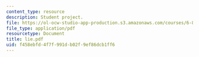 ```yaml
---
content_type: resource
description: Student project.
file: https://ol-ocw-studio-app-production.s3.amazonaws.com/courses/6-895-theory-of-parallel-systems-sma-5509-fall-2003/f458ebfd4f7f991db02f9ef86dcb1ff6_lie.pdf
file_type: application/pdf
resourcetype: Document
title: lie.pdf
uid: f458ebfd-4f7f-991d-b02f-9ef86dcb1ff6
---
```

